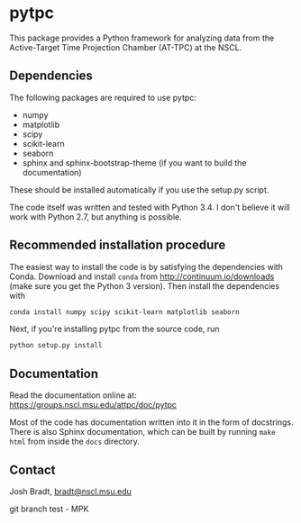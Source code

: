# pytpc

This package provides a Python framework for analyzing data from the Active-Target Time Projection Chamber (AT-TPC) at
the NSCL.

## Dependencies

The following packages are required to use pytpc:

- numpy
- matplotlib
- scipy
- scikit-learn
- seaborn
- sphinx and sphinx-bootstrap-theme (if you want to build the documentation)

These should be installed automatically if you use the setup.py script.

The code itself was written and tested with Python 3.4. I don't believe it will work with Python 2.7, but anything
is possible.

## Recommended installation procedure

The easiest way to install the code is by satisfying the dependencies with Conda. Download and install `conda` from
http://continuum.io/downloads (make sure you get the Python 3 version). Then install the dependencies with

```bash
conda install numpy scipy scikit-learn matplotlib seaborn
```

Next, if you're installing pytpc from the source code, run
```bash
python setup.py install
```

## Documentation

Read the documentation online at: https://groups.nscl.msu.edu/attpc/doc/pytpc

Most of the code has documentation written into it in the form of docstrings. There is also Sphinx documentation, which
can be built by running `make html` from inside the `docs` directory.

## Contact

Josh Bradt, bradt@nscl.msu.edu

git branch test - MPK